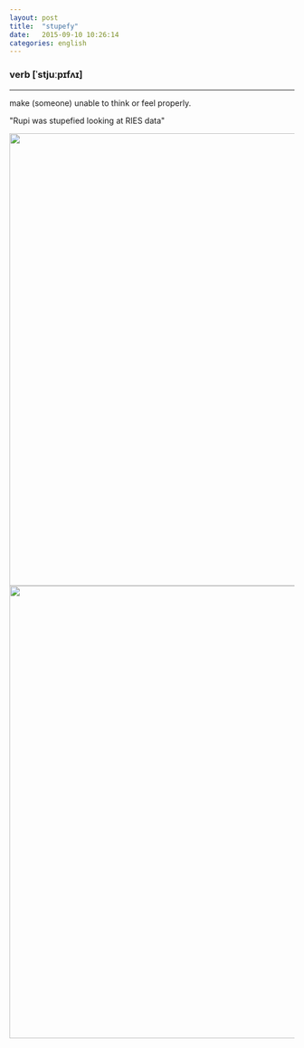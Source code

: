 ```yaml
---
layout: post
title:  "stupefy"
date:   2015-09-10 10:26:14
categories: english
---
```

### verb [ˈstjuːpɪfʌɪ]
-----------

make (someone) unable to think or feel properly.

"Rupi was stupefied looking at RIES data"


<img width='800' src="http://s3.amazonaws.com/brainyflix/photos/7975/medium.jpg"/>

<img width='800' src="http://cdn.memegenerator.net/instances/400x/25514632.jpg"/>